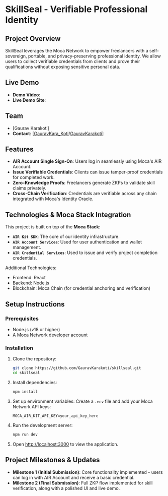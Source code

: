 # SkillSeal - Verifiable Professional Identity

## Project Overview
SkillSeal leverages the Moca Network to empower freelancers with a self-sovereign, portable, and privacy-preserving professional identity. We allow users to collect verifiable credentials from clients and prove their qualifications without exposing sensitive personal data.

## Live Demo
- **Demo Video**: 
- **Live Demo Site**: 

## Team
- [Gaurav Karakoti]
- **Contact**: [[GauravKara_Koti](https://x.com/GauravKara_Koti)/[GauravKarakoti](https://t.me/GauravKarakoti)]

## Features
- **AIR Account Single Sign-On**: Users log in seamlessly using Moca's AIR Account.
- **Issue Verifiable Credentials**: Clients can issue tamper-proof credentials for completed work.
- **Zero-Knowledge Proofs**: Freelancers generate ZKPs to validate skill claims privately.
- **Cross-Chain Verification**: Credentials are verifiable across any chain integrated with Moca's Identity Oracle.

## Technologies & Moca Stack Integration
This project is built on top of the **Moca Stack**:
- **`AIR Kit SDK`**: The core of our identity infrastructure.
- **`AIR Account Services`**: Used for user authentication and wallet management.
- **`AIR Credential Services`**: Used to issue and verify project completion credentials.

Additional Technologies:
- Frontend: React
- Backend: Node.js
- Blockchain: Moca Chain (for credential anchoring and verification)

## Setup Instructions

### Prerequisites
- Node.js (v18 or higher)
- A Moca Network developer account

### Installation
1.  Clone the repository:
    ```bash
    git clone https://github.com/GauravKarakoti/skillseal.git
    cd skillseal
    ```
2.  Install dependencies:
    ```bash
    npm install
    ```
3.  Set up environment variables:
    Create a `.env` file and add your Moca Network API keys:
    ```
    MOCA_AIR_KIT_API_KEY=your_api_key_here
    ```
4.  Run the development server:
    ```bash
    npm run dev
    ```
5.  Open [http://localhost:3000](http://localhost:3000) to view the application.

## Project Milestones & Updates
- **Milestone 1 (Initial Submission)**: Core functionality implemented - users can log in with AIR Account and receive a basic credential.
- **Milestone 2 (Final Submission)**: Full ZKP flow implemented for skill verification, along with a polished UI and live demo.
